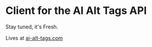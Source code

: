 # Client for the AI Alt Tags API

Stay tuned, it's Fresh.

Lives at [ai-alt-tags.com](https://ai-alt-tags.com/)